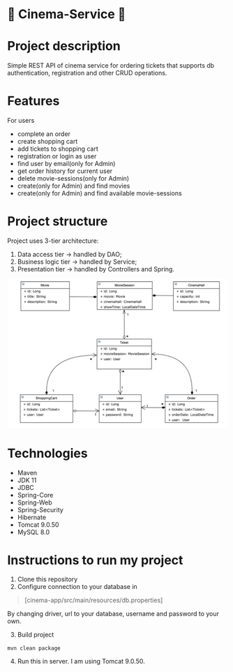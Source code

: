 # 🎦 Cinema-Service 🎦
# Project description
Simple REST API of cinema service for ordering tickets that supports db authentication, registration and other CRUD operations.
# Features
For users
- complete an order
- create shopping cart
- add tickets to shopping cart
- registration or login as user
- find user by email(only for Admin)
- get order history for current user
- delete movie-sessions(only for Admin)
- create(only for Admin) and find movies
- create(only for Admin) and find available movie-sessions
# Project structure
Project uses 3-tier architecture:
1. Data access tier -> handled by DAO;
2. Business logic tier -> handled by Service;
3. Presentation tier -> handled by Controllers and Spring.
<img src="img.png">

# Technologies
- Maven
- JDK 11
- JDBC
- Spring-Core
- Spring-Web
- Spring-Security
- Hibernate
- Tomcat 9.0.50
- MySQL 8.0
# Instructions to run my project
1. Clone this repository <br/>
2. Configure connection to your database in
> [cinema-app/src/main/resources/db.properties]

By changing driver, url to your database, username and password to your own. <br/>

3. Build project
```shell
mvn clean package
```

4. Run this in server. I am using Tomcat 9.0.50. <br/>
